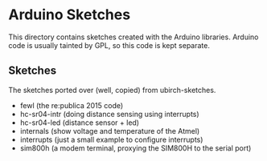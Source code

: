 # Arduino Sketches

This directory contains sketches created with the Arduino libraries.
Arduino code is usually tainted by GPL, so this code is kept separate.

## Sketches

The sketches ported over (well, copied) from ubirch-sketches.

- fewl (the re:publica 2015 code)
- hc-sr04-intr (doing distance sensing using interrupts)
- hc-sr04-led (distance sensor + led)
- internals (show voltage and temperature of the Atmel)
- interrupts (just a small example to configure interrupts)
- sim800h (a modem terminal, proxying the SIM800H to the serial port)